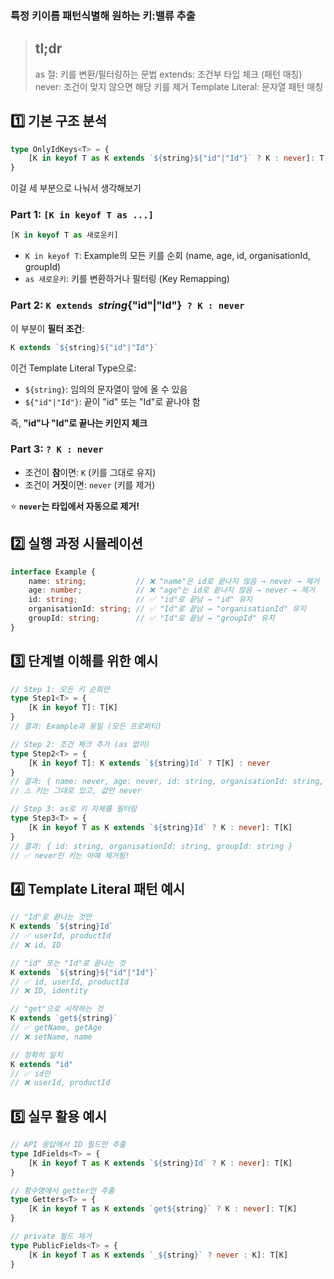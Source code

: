 


### 특정 키이름 패턴식별해 원하는 키:밸류 추출

> ## tl;dr
> as 절: 키를 변환/필터링하는 문법
> extends: 조건부 타입 체크 (패턴 매칭)
> never: 조건이 맞지 않으면 해당 키를 제거
> Template Literal: 문자열 패턴 매칭



## 1️⃣ 기본 구조 분석

```typescript
type OnlyIdKeys<T> = {
    [K in keyof T as K extends `${string}${"id"|"Id"}` ? K : never]: T[K]
}
```

이걸 세 부분으로 나눠서 생각해보기

### **Part 1: `[K in keyof T as ...]`**
```typescript
[K in keyof T as 새로운키]
```
- `K in keyof T`: Example의 모든 키를 순회 (name, age, id, organisationId, groupId)
- `as 새로운키`: 키를 변환하거나 필터링 (Key Remapping)

### **Part 2: `K extends `${string}${"id"|"Id"}` ? K : never`**
이 부분이 **필터 조건**:

```typescript
K extends `${string}${"id"|"Id"}` 
```

이건 Template Literal Type으로:
- `${string}`: 임의의 문자열이 앞에 올 수 있음
- `${"id"|"Id"}`: 끝이 "id" 또는 "Id"로 끝나야 함

즉, **"id"나 "Id"로 끝나는 키인지 체크**

### **Part 3: `? K : never`**
- 조건이 **참**이면: `K` (키를 그대로 유지)
- 조건이 **거짓**이면: `never` (키를 제거)

⭐ **`never`는 타입에서 자동으로 제거!**

## 2️⃣ 실행 과정 시뮬레이션

```typescript
interface Example {
    name: string;           // ❌ "name"은 id로 끝나지 않음 → never → 제거
    age: number;            // ❌ "age"는 id로 끝나지 않음 → never → 제거
    id: string;             // ✅ "id"로 끝남 → "id" 유지
    organisationId: string; // ✅ "Id"로 끝남 → "organisationId" 유지
    groupId: string;        // ✅ "Id"로 끝남 → "groupId" 유지
}
```

## 3️⃣ 단계별 이해를 위한 예시

```typescript
// Step 1: 모든 키 순회만
type Step1<T> = {
    [K in keyof T]: T[K]
}
// 결과: Example과 동일 (모든 프로퍼티)

// Step 2: 조건 체크 추가 (as 없이)
type Step2<T> = {
    [K in keyof T]: K extends `${string}Id` ? T[K] : never
}
// 결과: { name: never, age: never, id: string, organisationId: string, ... }
// ⚠️ 키는 그대로 있고, 값만 never

// Step 3: as로 키 자체를 필터링
type Step3<T> = {
    [K in keyof T as K extends `${string}Id` ? K : never]: T[K]
}
// 결과: { id: string, organisationId: string, groupId: string }
// ✅ never인 키는 아예 제거됨!
```

## 4️⃣ Template Literal 패턴 예시

```typescript
// "Id"로 끝나는 것만
K extends `${string}Id` 
// ✅ userId, productId
// ❌ id, ID

// "id" 또는 "Id"로 끝나는 것
K extends `${string}${"id"|"Id"}`
// ✅ id, userId, productId
// ❌ ID, identity

// "get"으로 시작하는 것
K extends `get${string}`
// ✅ getName, getAge
// ❌ setName, name

// 정확히 일치
K extends "id"
// ✅ id만
// ❌ userId, productId
```

## 5️⃣ 실무 활용 예시

```typescript
// API 응답에서 ID 필드만 추출
type IdFields<T> = {
    [K in keyof T as K extends `${string}Id` ? K : never]: T[K]
}

// 함수명에서 getter만 추출
type Getters<T> = {
    [K in keyof T as K extends `get${string}` ? K : never]: T[K]
}

// private 필드 제거
type PublicFields<T> = {
    [K in keyof T as K extends `_${string}` ? never : K]: T[K]
}
```






